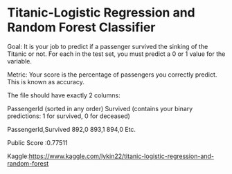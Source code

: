 # Titanic-Logistic Regression and Random Forest Classifier

Goal:
It is your job to predict if a passenger survived the sinking of the Titanic or not.
For each in the test set, you must predict a 0 or 1 value for the variable.

Metric:
Your score is the percentage of passengers you correctly predict. This is known as accuracy.

The file should have exactly 2 columns:

PassengerId (sorted in any order)
Survived (contains your binary predictions: 1 for survived, 0 for deceased)

PassengerId,Survived
892,0
893,1
894,0
Etc.

Public Score :0.77511

Kaggle:https://www.kaggle.com/lykin22/titanic-logistic-regression-and-random-forest
